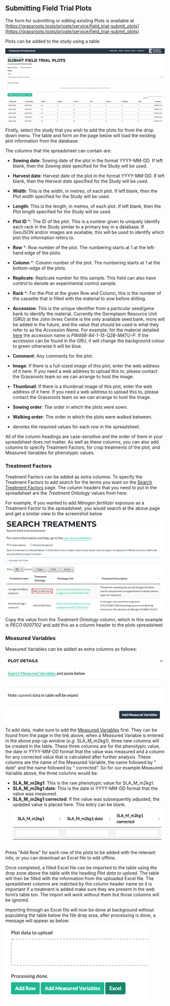 ## Submitting Field Trial Plots

The form for submitting or editing existing Plots is available at  [https://grassroots.tools/private/service/field_trial-submit_plots](https://grassroots.tools/private/service/field_trial-submit_plots)

Plots can be added to the study using a table

![The form for submitting field trial plots](images/Image_2.png)

Firstly, select the study that you wish to add the plots for from the drop down menu. The table and form on the page below will load the existing plot information from the database.


The columns that the spreadsheet can contain are:

 * **Sowing date**: Sowing date of the plot in the format YYYY-MM-DD. If left blank, then the *Sowing date* specified for the Study will be used.
 * **Harvest date**: Harvest date of the plot in the format YYYY-MM-DD. If left blank, then the *Harvest date* specified for the Study will be used.
 * **Width**: This is the width, in metres, of each plot. If left blank, then the *Plot width* specified for the Study will be used.
 * **Length**: This is the length, in metres, of each plot. If left blank, then the *Plot length* specified for the Study will be used.
 * **Plot ID** *: The ID of the plot. This is a number given to uniquely identify each rack in the Study similar to a primary key in a database.
	If GeoJSON and/or images are available, this will be used to identify which plot this information refers to.
 * **Row** *: Row number of the plot. The numbering starts at 1 at the left-hand edge of the plots.
 * **Column** *: Column number of the plot. The numbering starts at 1 at the bottom-edge of the plots.
 * **Replicate**: Replicate number for this sample. This field can also have *control* to denote an experimental control sample.
 * **Rack** *: For the Plot at the given Row and Column, this is the number of the cassette that is filled with the material to sow before drilling.
 * **Accession**: This is the unique identifier from a particular seed/gene bank to identify the material. Currently the Germplasm Resource Unit (GRU) at the John Innes Centre is the only available seed bank, more will be added in the future, and the value that should be used is what they refer to as the *Accession Name*. For example, for the material detailed [here](https://www.seedstor.ac.uk/search-infoaccession.php?idPlant=39145) the accession name is *PW468-84-1-15-Q2B-MATU-P*. If the accession can be found in the GRU, it will change the background colour to green otherwise it will be blue.
 * **Comment**: Any comments for the plot.
 * **Image**: If there is a full-sized image of this plot, enter the web address of it here. If you need a web address to upload this to, please contact the Grassroots team so we can arrange to host the image.
 * **Thumbnail**: If there is a thumbnail image of this plot, enter the web address of it here. If you need a web address to upload this to, please contact the Grassroots team so we can arrange to host the image.
 * **Sowing order**: The order in which the plots were sown.
 * **Walking order**: The order in which the plots were walked between.

* denotes the required values for each row in the spreadsheet.

All of the column headings are case-sensitive and the order of them in your spreadsheet does not matter. As well as these columns, you can also add columns to specify Treatment Factors, for crop treatments of the plot, and Measured Variables for phenotypic values.

### Treatment Factors

Treatment Factors can be added as extra columns. To specify the Treatment Factors to add search for the terms you want on the [Search Treatment Factors](https://grassroots.tools/docs/user/services/field_trial/search_treatments.md) page. The column headers that you need to put in the spreadsheet are the *Treatment Ontology* values from here.

For example, if you wanted to add *Nitrogen fertilizer exposure* as a Treatment Factor to the spreadsheet, you would search at the above page and get a similar view to the screenshot below

![Search for a Treatment](images/search_treatments_1.png)

Copy the value from the *Treatment Ontology* column, which in this example is *PECO:0007102* and add this as a column header to the plots spreadsheet

### Measured Variables

Measured Variables can be added as extra columns as follows:

![Add Measured Variables dialogue](images/Image_3.png)


To add data, make sure to add the [Measured Variables](https://grassroots.tools/public/service/field_trial-search_measured_variables)
 first. They can be found
            from the page in the link above, when a Measured Variable is entered in the above pop-up window (*e.g.*
            SLA_M_m2kg1), three new columns will be created in the table. These three columns are for the phenotypic
            value, the date in YYYY-MM-DD format that the value was measured and a column for any corrected value that
            is calculated after further analysis. These columns are the name of the Measured Variable, the name followed
            by " date" and the name followed by " corrected". So for our example Measured Variable above, the three
            columns would be:

- **SLA_M_m2kg1**: This is the raw phenotypic value for SLA_M_m2kg1.
- **SLA_M_m2kg1 date**: This is the date in YYYY-MM-DD format that the value was measured.
- **SLA_M_m2kg1 corrected**: If the value was subsequently adjusted, the updated value is
                placed here. This entry can be blank.
![New columns](images/Image_4.png)

Press "Add Row" for each row of the plots to be added with the relevant info, or you can download an Excel file to edit offline.


Once completed, a filled Excel file can be imported to the table using the drop zone above the table with the
            heading *Plot data to upload*. The table will then be filled with the information from the uploaded
            Excel file. The spreadsheet columns are matched by the column header name so it is important if a treatment
            is added make sure they are present in the web form’s table too. The import will work without them but those
            columns will be ignored.

Importing through an Excel file will now be done at background without populating the table below the file drop area, after processing is done, a message will appear as below:
![New columns](images/plot_excel_import.png)
